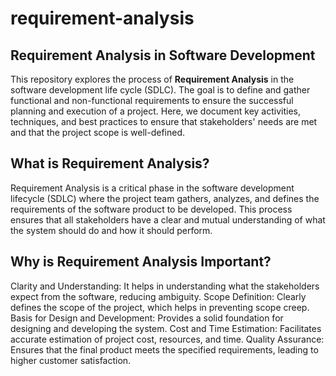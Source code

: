 # requirement-analysis

## Requirement Analysis in Software Development

This repository explores the process of **Requirement Analysis** in the software development life cycle (SDLC). The goal is to define and gather functional and non-functional requirements to ensure the successful planning and execution of a project. Here, we document key activities, techniques, and best practices to ensure that stakeholders' needs are met and that the project scope is well-defined.

## What is Requirement Analysis?
Requirement Analysis is a critical phase in the software development lifecycle (SDLC) where the project team gathers, analyzes, and defines the requirements of the software product to be developed. This process ensures that all stakeholders have a clear and mutual understanding of what the system should do and how it should perform.

## Why is Requirement Analysis Important?

Clarity and Understanding: It helps in understanding what the stakeholders expect from the software, reducing ambiguity.
Scope Definition: Clearly defines the scope of the project, which helps in preventing scope creep.
Basis for Design and Development: Provides a solid foundation for designing and developing the system.
Cost and Time Estimation: Facilitates accurate estimation of project cost, resources, and time.
Quality Assurance: Ensures that the final product meets the specified requirements, leading to higher customer satisfaction.
